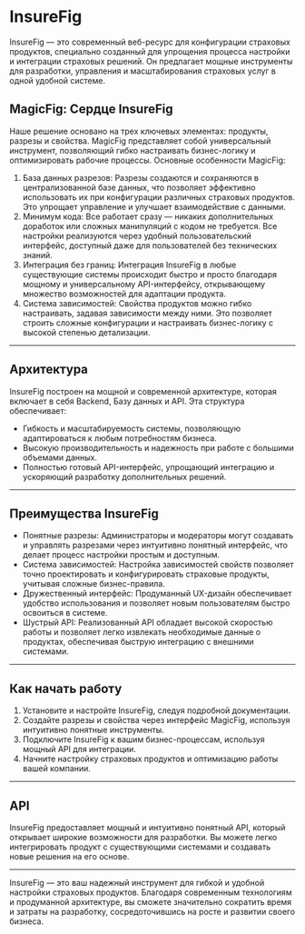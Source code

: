 # InsureFig

InsureFig — это современный веб-ресурс для конфигурации страховых продуктов, специально созданный для упрощения процесса настройки и интеграции страховых решений. Он предлагает мощные инструменты для разработки, управления и масштабирования страховых услуг в одной удобной системе.

## MagicFig: Сердце InsureFig

Наше решение основано на трех ключевых элементах: продукты, разрезы и свойства. MagicFig представляет собой универсальный инструмент, позволяющий гибко настраивать бизнес-логику и оптимизировать рабочие процессы. Основные особенности MagicFig:

1. База данных разрезов: Разрезы создаются и сохраняются в централизованной базе данных, что позволяет эффективно использовать их при конфигурации различных страховых продуктов. Это упрощает управление и улучшает взаимодействие с данными.
2. Минимум кода: Все работает сразу — никаких дополнительных доработок или сложных манипуляций с кодом не требуется. Все настройки реализуются через удобный пользовательский интерфейс, доступный даже для пользователей без технических знаний.
3. Интеграция без границ: Интеграция InsureFig в любые существующие системы происходит быстро и просто благодаря мощному и универсальному API-интерфейсу, открывающему множество возможностей для адаптации продукта.
4. Система зависимостей: Свойства продуктов можно гибко настраивать, задавая зависимости между ними. Это позволяет строить сложные конфигурации и настраивать бизнес-логику с высокой степенью детализации.

---

## Архитектура

InsureFig построен на мощной и современной архитектуре, которая включает в себя Backend, Базу данных и API. Эта структура обеспечивает:
- Гибкость и масштабируемость системы, позволяющую адаптироваться к любым потребностям бизнеса.
- Высокую производительность и надежность при работе с большими объемами данных.
- Полностью готовый API-интерфейс, упрощающий интеграцию и ускоряющий разработку дополнительных решений.

---

## Преимущества InsureFig

- Понятные разрезы: Администраторы и модераторы могут создавать и управлять разрезами через интуитивно понятный интерфейс, что делает процесс настройки простым и доступным.
- Система зависимостей: Настройка зависимостей свойств позволяет точно проектировать и конфигурировать страховые продукты, учитывая сложные бизнес-правила.
- Дружественный интерфейс: Продуманный UX-дизайн обеспечивает удобство использования и позволяет новым пользователям быстро освоиться в системе.
- Шустрый API: Реализованный API обладает высокой скоростью работы и позволяет легко извлекать необходимые данные о продуктах, обеспечивая быструю интеграцию с внешними системами.

---

## Как начать работу

1. Установите и настройте InsureFig, следуя подробной документации.
2. Создайте разрезы и свойства через интерфейс MagicFig, используя интуитивно понятные инструменты.
3. Подключите InsureFig к вашим бизнес-процессам, используя мощный API для интеграции.
4. Начните настройку страховых продуктов и оптимизацию работы вашей компании.

---

## API

InsureFig предоставляет мощный и интуитивно понятный API, который открывает широкие возможности для разработки. Вы можете легко интегрировать продукт с существующими системами и создавать новые решения на его основе. 

---

InsureFig — это ваш надежный инструмент для гибкой и удобной настройки страховых продуктов. Благодаря современным технологиям и продуманной архитектуре, вы сможете значительно сократить время и затраты на разработку, сосредоточившись на росте и развитии своего бизнеса.

